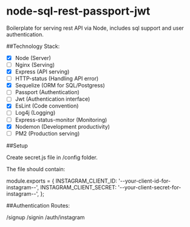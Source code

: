 # node-sql-rest-passport-jwt
Boilerplate for serving rest API via Node, includes sql support and user authentication.

##Technology Stack:

- [x] Node (Server)
- [ ] Nginx (Serving)
- [x] Express (API serving)
- [ ] HTTP-status (Handling API error)
- [x] Sequelize (ORM for SQL/Postgress)
- [ ] Passport (Authentication)
- [ ] Jwt (Authentication interface)
- [x] EsLint (Code convention)
- [ ] Log4j (Logging)
- [ ] Express-status-monitor (Monitoring)
- [x] Nodemon (Development productivity)
- [ ] PM2 (Production serving)

##Setup

Create secret.js file in /config folder.

The file should contain:

module.exports = {
  INSTAGRAM_CLIENT_ID: '--your-client-id-for-instagram--',
  INSTAGRAM_CLIENT_SECRET: '--your-client-secret-for-instagram--',
};


##Authentication Routes:

/signup
/signin
/auth/instagram
